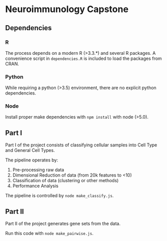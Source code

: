 # Neuroimmunology Capstone

## Dependencies

### R

The process depends on a modern R (>3.3.*) and several R packages. A convenience script in `dependencies.R` is included to load the packages from CRAN.

### Python

While requiring a python (>3.5) environment, there are no explicit python dependencies.

### Node

Install proper make dependencies with `npm install` with node (>5.0).

## Part I

Part I of the project consists of classifying cellular samples into Cell Type and General Cell Types.

The pipeline operates by:

1. Pre-processing raw data
2. Dimensional Reduction of data (from 20k features to <10)
3. Classification of data (clustering or other methods)
4. Performance Analysis

The pipeline is controlled by `node make_classify.js`.

## Part II

Part II of the project generates gene sets from the data.

Run this code with `node make_pairwise.js`.
